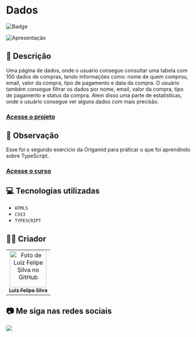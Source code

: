 # Dados

![Badge](http://img.shields.io/static/v1?label=STATUS&message=CONCLUIDO&color=GREEN&style=for-the-badge)

<img src="https://github.com/luizfelipe9627/dados-origamid/blob/main/src/assets/img/apresentacao.gif" alt="Apresentação">

## 📄 Descrição

Uma página de dados, onde o usuário consegue consultar uma tabela com 100 dados de compras, tendo informações como: nome de quem comprou, email, valor da compra, tipo de pagamento e data da compra. O usuário também consegue filtrar os dados por nome, email, valor da compra, tipo de pagamento e status da compra. Alem disso uma parte de estatísticas, onde o usuário consegue ver alguns dados com mais precisão.

### <a href="https://luizfelipe9627-dados-origamid.netlify.app">Acesse o projeto</a>

## 📑 Observação

Esse foi o segundo exercício da Origamid para práticar o que foi aprendindo sobre TypeScript.

### <a href="https://www.origamid.com/curso/typescript-para-iniciantes">Acesse o curso</a>

## 💻 Tecnologias utilizadas

- `HTML5`
- `CSS3`
- `TYPESCRIPT`

## 🧑‍💻 Criador

<table>
  <tr>
    <td align="center">
      <a href="https://github.com/luizfelipe9627">
        <img src="https://github.com/luizfelipe9627.png" width="100px;" alt="Foto de Luiz Felipe Silva no GitHub"/><br>
        <sub>
          <b>Luiz Felipe Silva</b>
        </sub>
      </a>
    </td>
  </tr>
</table>

## 📷 Me siga nas redes sociais<br>

<p align="left">
  <a href="https://www.linkedin.com/in/luizfelipe9627/" target="_blank"><img src="https://img.shields.io/badge/-LinkedIn-%230077B5?style=for-the-badge&logo=linkedin&logoColor=white"></a>
</p>
